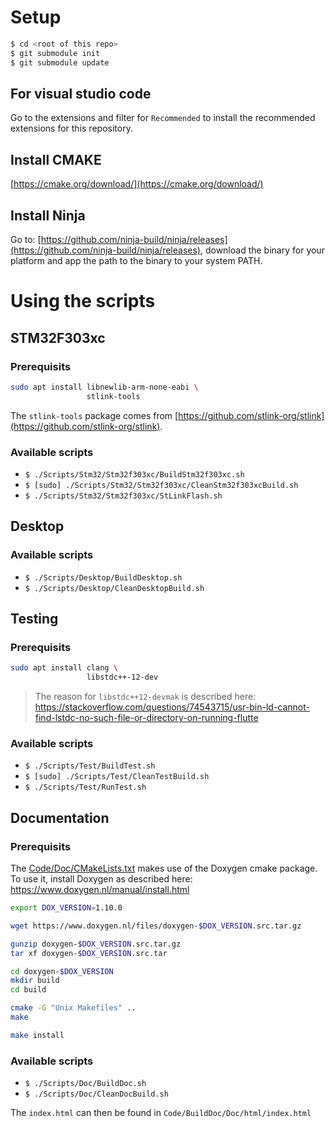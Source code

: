 #

# Setup

```bash
$ cd <root of this repo>
$ git submodule init
$ git submodule update
```

## For visual studio code
Go to the extensions and filter for `Recommended` to install the recommended extensions for this repository.

## Install CMAKE

[https://cmake.org/download/](https://cmake.org/download/)

## Install Ninja

Go to: [https://github.com/ninja-build/ninja/releases](https://github.com/ninja-build/ninja/releases), download the binary for your platform and app the path to the binary to your system PATH.

# Using the scripts

## STM32F303xc

### Prerequisits

```bash
sudo apt install libnewlib-arm-none-eabi \
                 stlink-tools
```

The `stlink-tools` package comes from [https://github.com/stlink-org/stlink](https://github.com/stlink-org/stlink).

### Available scripts

- `$ ./Scripts/Stm32/Stm32f303xc/BuildStm32f303xc.sh`
- `$ [sudo] ./Scripts/Stm32/Stm32f303xc/CleanStm32f303xcBuild.sh`
- `$ ./Scripts/Stm32/Stm32f303xc/StLinkFlash.sh`

## Desktop

### Available scripts

- `$ ./Scripts/Desktop/BuildDesktop.sh`
- `$ ./Scripts/Desktop/CleanDesktopBuild.sh`

## Testing

### Prerequisits

```bash
sudo apt install clang \
                 libstdc++-12-dev
```

> The reason for `libstdc++12-devmak` is described here: https://stackoverflow.com/questions/74543715/usr-bin-ld-cannot-find-lstdc-no-such-file-or-directory-on-running-flutte

### Available scripts

- `$ ./Scripts/Test/BuildTest.sh`
- `$ [sudo] ./Scripts/Test/CleanTestBuild.sh`
- `$ ./Scripts/Test/RunTest.sh`

## Documentation

### Prerequisits

The [Code/Doc/CMakeLists.txt](../Code/Doc/CMakeLists.txt) makes use of the Doxygen cmake package. To use it, install Doxygen as described here: https://www.doxygen.nl/manual/install.html

```bash
export DOX_VERSION=1.10.0

wget https://www.doxygen.nl/files/doxygen-$DOX_VERSION.src.tar.gz

gunzip doxygen-$DOX_VERSION.src.tar.gz
tar xf doxygen-$DOX_VERSION.src.tar

cd doxygen-$DOX_VERSION
mkdir build
cd build

cmake -G "Unix Makefiles" ..
make

make install
```

### Available scripts

- `$ ./Scripts/Doc/BuildDoc.sh`
- `$ ./Scripts/Doc/CleanDocBuild.sh`

The `index.html` can then be found in `Code/BuildDoc/Doc/html/index.html`
